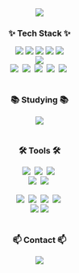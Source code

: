 <!--타이틀 부분-->
<div align="center">
  <img src="https://capsule-render.vercel.app/api?type=wave&color=auto&height=180&section=header&text=park%20sae%20hyun&fontSize=50" />
<!--   <img src="https://capsule-render.vercel.app/api?type=venom&color=auto&height=180&section=header&text=park%20sae%20hyun&fontSize=50" /> -->
</div>

<!--내용 부분-->
<h3 align="center">✨ Tech Stack ✨</h3>

<div align="center">
  <img src="https://img.shields.io/badge/java-5DACDF?style=for-the-badge&logo=java&logoColor=white">
  <img src="https://img.shields.io/badge/spring-6DB33F?style=for-the-badge&logo=spring&logoColor=white">
  <img src="https://img.shields.io/badge/springboot-6DB33F?style=for-the-badge&logo=springboot&logoColor=white">
  <img src="https://img.shields.io/badge/springsecurity-6DB33F?style=for-the-badge&logo=springsecurity&logoColor=white">
  <img src="https://img.shields.io/badge/gradle-02303A?style=for-the-badge&logo=gradle&logoColor=white">
</div>

<div align="center">
  <img src="https://img.shields.io/badge/oracle-F80000?style=for-the-badge&logo=oracle&logoColor=white">
</div>

<div align="center">
  <img src="https://img.shields.io/badge/thymeleaf-005F0F.svg?style=for-the-badge&logo=thymeleaf&logoColor=61DAFB" />&nbsp
  <img src="https://img.shields.io/badge/react-20232a.svg?style=for-the-badge&logo=react&logoColor=61DAFB" />&nbsp
  <img src="https://img.shields.io/badge/javascript-F7DF1E.svg?style=for-the-badge&logo=javascript&logoColor=20232a" />&nbsp
  <img src="https://img.shields.io/badge/html5-E34F26.svg?style=for-the-badge&logo=html5&logoColor=white" />&nbsp
  <img src="https://img.shields.io/badge/css3-1572B6.svg?style=for-the-badge&logo=css3&logoColor=white" />&nbsp
</div>



<br>

<h3 align="center">📚 Studying 📚</h3>
<div align="center">
  <a href="https://velog.io/@psh666777">
    <img src="https://img.shields.io/badge/Velog-1EBC8F?style=for-the-badge&logo=velog&logoColor=white" />
  </a>
</div>
  

<br>

<h3 align="center">🛠 Tools 🛠</h3>
<div align="center">
  <img src="https://img.shields.io/badge/apachetomcat-apachetomcat.svg?style=for-the-badge&logo=apachetomcat&logoColor=white" />&nbsp
  <img src="https://img.shields.io/badge/amazonwebservices-232F3E.svg?style=for-the-badge&logo=amazonwebservices&logoColor=white" />&nbsp
  <img src="https://img.shields.io/badge/jenkins-D24939.svg?style=for-the-badge&logo=jenkins&logoColor=white" />&nbsp
</div>

<div align="center">
  <img src="https://img.shields.io/badge/docker-2496ED.svg?style=for-the-badge&logo=docker&logoColor=white" />&nbsp
  <img src="https://img.shields.io/badge/dbeaver-382923.svg?style=for-the-badge&logo=dbeaver&logoColor=white" />&nbsp
</div>

<br>

<div align="center">
  <img src="https://img.shields.io/badge/git-F05033.svg?style=for-the-badge&logo=git&logoColor=white" />&nbsp
  <img src="https://img.shields.io/badge/github-181717.svg?style=for-the-badge&logo=github&logoColor=white" />&nbsp
  <img src="https://img.shields.io/badge/Notion-F3F3F3.svg?style=for-the-badge&logo=notion&logoColor=black" />&nbsp
  <img src="https://img.shields.io/badge/googledocs-4285F4.svg?style=for-the-badge&logo=googledocs&logoColor=black" />&nbsp
</div>

<div align="center">
  <img src="https://img.shields.io/badge/intellijidea-000000.svg?style=for-the-badge&logo=intellijidea&logoColor=22ABF3" />
  <img src="https://img.shields.io/badge/VSCode-2C2C32.svg?style=for-the-badge&logo=visual-studio-code&logoColor=22ABF3" />
</div>

<br>

<h3 align="center">📫 Contact 📫</h3>
<div align="center">
  <a href="mailto:psh666777@gmail.com">
    <img
      src="https://img.shields.io/badge/psh666777@gmail.com-D14836?style=for-the-badge&logo=gmail&logoColor=white"/>
  </a>
</div>
